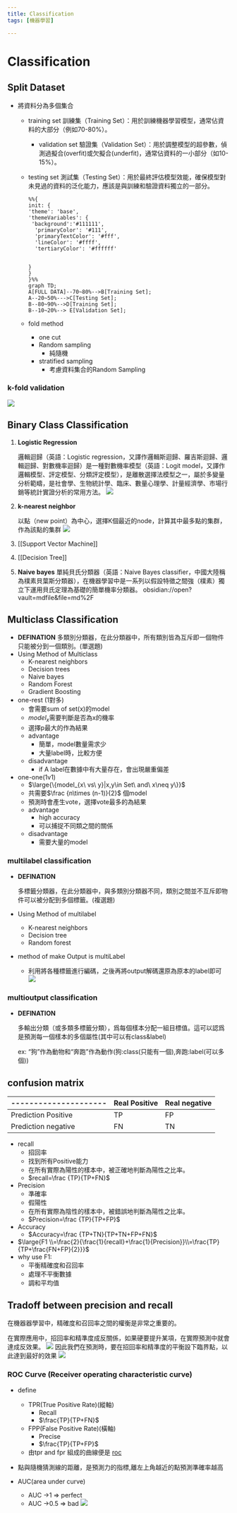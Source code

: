 ```yaml
---
title: Classification
tags: [機器學習]

---
```


# Classification


## Split Dataset
- 將資料分為多個集合
    - training set
        訓練集（Training Set）：用於訓練機器學習模型，通常佔資料的大部分（例如70-80%）。
        - validation set 
          驗證集（Validation Set）：用於調整模型的超參數，偵測過擬合(overfit)或欠擬合(underfit)，通常佔資料的一小部分（如10-15%）。
    - testing set
        測試集（Testing Set）：用於最終評估模型效能，確保模型對未見過的資料的泛化能力，應該是與訓練和驗證資料獨立的一部分。
    
        ```mermaid
        %%{
        init: {
        'theme': 'base',
        'themeVariables': {
         'background':'#111111',
          'primaryColor': '#111',
          'primaryTextColor': '#fff',
          'lineColor': '#ffff',
          'tertiaryColor': '#ffffff'


        }
        }
        }%%
        graph TD;
        A[FULL DATA]--70~80%-->B[Training Set];
        A--20~50%--->C[Testing Set];
        B--80~90%-->D[Training Set];
        B--10~20%--> E[Validation Set];
        ```
    - fold method
        - one cut
        - Random sampling
            -  純隨機
        - stratified sampling
            - 考慮資料集合的Random Sampling
### k-fold validation 

![](image/r1MqqaQGp.png)

## Binary Class Classification

1.  **Logistic Regression**

    邏輯迴歸（英語：Logistic regression，又譯作邏輯斯迴歸、羅吉斯迴歸、邏輯迴歸、對數機率迴歸）是一種對數機率模型（英語：Logit model，又譯作邏輯模型、評定模型、分類評定模型），是離散選擇法模型之一，屬於多變量分析範疇，是社會學、生物統計學、臨床、數量心理學、計量經濟學、市場行銷等統計實證分析的常用方法。
    ![](image/SySNddBzp.png)


2. **k-nearest neighbor**

    以點（new point）為中心，選擇K個最近的node，計算其中最多點的集群，作為該點的集群
    ![](image/B1eOjAXzT.png)

3. [[Support Vector Machine]]

4. [[Decision Tree]]

5. **Naive bayes**
    單純貝氏分類器（英語：Naive Bayes classifier，中國大陸稱為樸素貝葉斯分類器），在機器學習中是一系列以假設特徵之間強（樸素）獨立下運用貝氏定理為基礎的簡單機率分類器。
obsidian://open?vault=mdfile&file=md%2F
## Multiclass Classification
- **DEFINATION**
    多類別分類器，在此分類器中，所有類別皆為互斥即一個物件只能被分到一個類別。(單選題)
- Using Method of  Multiclass
    - K-nearest neighbors
    - Decision trees
    - Naive bayes
    - Random Forest
    - Gradient Boosting
- one-rest (1對多)
    - 會需要sum of set(x)的model
    - $model_x$需要判斷是否為x的機率
    - 選擇p最大的作為結果
    - advantage 
        - 簡單，model數量需求少
        - 大量label時，比較方便
    - disadvantage
        - if A label在數據中有大量存在，會出現嚴重偏差
- one-one(1v1)
    - $\large{\{model_{x\ vs\ y}|x,y\in Set\ and\ x\neq y\}}$
    - 共需要$\frac {n\times (n-1)}{2}$ 個model
    - 預測時會產生vote，選擇vote最多的為結果
    - advantage 
        - high accuracy
        - 可以捕捉不同類之間的關係
    - disadvantage
        - 需要大量的model
        
### multilabel classification
- **DEFINATION**

    多標籤分類器，在此分類器中，與多類別分類器不同，類別之間並不互斥即物件可以被分配到多個標籤。(複選題)
- Using Method of  multilabel
    - K-nearest neighbors
    - Decision tree
    - Random forest
- method of make Output is multiLabel
    - 利用將各種標籤進行編碼，之後再將output解碼還原為原本的label即可
    ![](image/rJ4LbQEGT.png)

### multioutput classification
- **DEFINATION**

    多輸出分類（或多類多標籤分類），爲每個樣本分配一組目標值。這可以認爲是預測每一個樣本的多個屬性(其中可以有class&label)

    ex: “狗”作為動物和“奔跑”作為動作(狗:class(只能有一個),奔跑:label(可以多個))
## confusion matrix
|---------------------| Real Positive | Real negative |
| ------------------- |:------------- |:------------- |
| Prediction Positive | TP            | FP            |
| Prediction negative | FN            | TN            |
- recall
    - 招回率
    - 找到所有Positive能力
    - 在所有實際為陽性的樣本中，被正確地判斷為陽性之比率。
    - $recall=\frac {TP}{TP+FN}$
- Precision
    - 準確率
    - 假陽性
    - 在所有實際為陰性的樣本中，被錯誤地判斷為陽性之比率。
    - $Precision=\frac {TP}{TP+FP}$
- Accuracy
    - $Accuracy=\frac {TP+TN}{TP+TN+FP+FN}$
- $\large{F1 \\=\frac{2}{\frac{1}{recall}+\frac{1}{Precision}}\\=\frac{TP}{TP+\frac{FN+FP}{2}}}$
- why use F1:
    - 平衡精確度和召回率
    - 處理不平衡數據
    - 調和平均值

## Tradoff between precision and recall
在機器器學習中，精確度和召回率之間的權衡是非常之重要的。

在實際應用中，招回率和精準度成反關係，如果硬要提升某項，在實際預測中就會達成反效果。
![](image/ryLsY8BzT.png)
因此我們在預測時，要在招回率和精準度的平衡設下臨界點，以此達到最好的效果
![](image/rySAmN4z6.png)
### ROC Curve (Receiver operating characteristic curve)
- define 
    - TPR(True Positive Rate)(縱軸)
        - Recall
        - $\frac{TP}{TP+FN}$
    - FPP(False Positive Rate)(橫軸)
        - Precise
        - $\frac{TP}{TP+FP}$
    - 由tpr and fpr 組成的曲線便是 [roc](https://zh.wikipedia.org/zh-tw/ROC)

- 點與隨機猜測線的距離，是預測力的指標,離左上角越近的點預測準確率越高
- AUC(area under curve)
    - AUC →1 ⇒ perfect
    - AUC →0.5 ⇒ bad 
![](image/rkb02vSf6.png)
